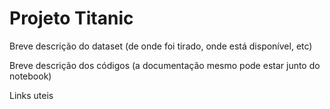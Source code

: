 # Projeto Titanic

Breve descrição do dataset (de onde foi tirado, onde está disponível, etc)

Breve descrição dos códigos (a documentação mesmo pode estar junto do notebook)

Links uteis